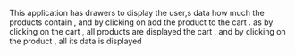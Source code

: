 This application has drawers to display the user,s data how much the products contain ,
and by clicking on add the product to the cart . as by clicking on the cart , all products are displayed the cart , and by clicking on the product , all its data is displayed
